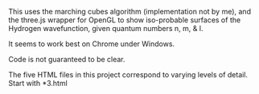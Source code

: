 This uses the marching cubes algorithm (implementation not by me), and the three.js wrapper for OpenGL to show iso-probable surfaces of the Hydrogen wavefunction, given quantum numbers n, m, & l. 

It seems to work best on Chrome under Windows.

Code is not guaranteed to be clear. 

The five HTML files in this project correspond to varying levels of detail. Start with *3.html
